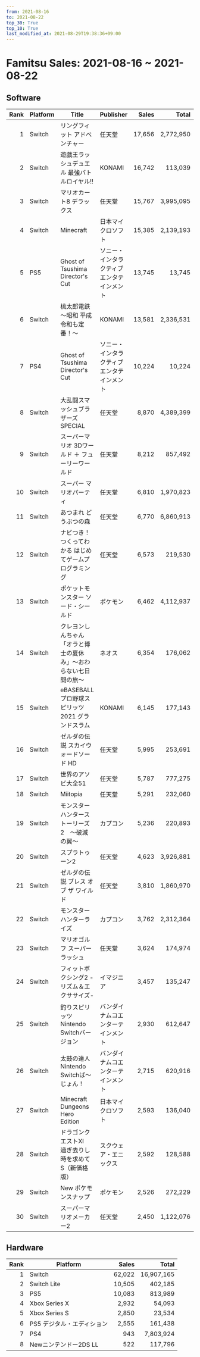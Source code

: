 ```yaml
---
from: 2021-08-16
to: 2021-08-22
top_30: True
top_10: True
last_modified_at: 2021-08-29T19:38:36+09:00
---
```

# Famitsu Sales: 2021-08-16 ~ 2021-08-22
## Software
| Rank | Platform | Title | Publisher | Sales | Total | Rate | New |
| -: | -- | -- | -- | -: | -: | -: | -- |
| 1 | Switch | リングフィット アドベンチャー | 任天堂 | 17,656 | 2,772,950 | 20% |  |
| 2 | Switch | 遊戯王ラッシュデュエル 最強バトルロイヤル!! | KONAMI | 16,742 | 113,039 | 40% |  |
| 3 | Switch | マリオカート8 デラックス | 任天堂 | 15,767 | 3,995,095 | 20% |  |
| 4 | Switch | Minecraft | 日本マイクロソフト | 15,385 | 2,139,193 | 20% |  |
| 5 | PS5 | Ghost of Tsushima Director's Cut | ソニー・インタラクティブエンタテインメント | 13,745 | 13,745 | 40% | **New** |
| 6 | Switch | 桃太郎電鉄 〜昭和 平成 令和も定番！〜 | KONAMI | 13,581 | 2,336,531 | 20% |  |
| 7 | PS4 | Ghost of Tsushima Director's Cut | ソニー・インタラクティブエンタテインメント | 10,224 | 10,224 | 20% | **New** |
| 8 | Switch | 大乱闘スマッシュブラザーズ SPECIAL | 任天堂 | 8,870 | 4,389,399 | 20% |  |
| 9 | Switch | スーパーマリオ 3Dワールド ＋ フューリーワールド | 任天堂 | 8,212 | 857,492 | 20% |  |
| 10 | Switch | スーパー マリオパーティ | 任天堂 | 6,810 | 1,970,823 | 20% |  |
| 11 | Switch | あつまれ どうぶつの森 | 任天堂 | 6,770 | 6,860,913 | 20% |  |
| 12 | Switch | ナビつき！ つくってわかる はじめてゲームプログラミング | 任天堂 | 6,573 | 219,530 | 20% |  |
| 13 | Switch | ポケットモンスター ソード・シールド | ポケモン | 6,462 | 4,112,937 | 20% |  |
| 14 | Switch | クレヨンしんちゃん「オラと博士の夏休み」〜おわらない七日間の旅〜 | ネオス | 6,354 | 176,062 | 20% |  |
| 15 | Switch | eBASEBALL プロ野球スピリッツ2021 グランドスラム | KONAMI | 6,145 | 177,143 | 40% |  |
| 16 | Switch | ゼルダの伝説 スカイウォードソード HD | 任天堂 | 5,995 | 253,691 | 20% |  |
| 17 | Switch | 世界のアソビ大全51 | 任天堂 | 5,787 | 777,275 | 20% |  |
| 18 | Switch | Miitopia | 任天堂 | 5,291 | 232,060 | 20% |  |
| 19 | Switch | モンスターハンターストーリーズ2　〜破滅の翼〜 | カプコン | 5,236 | 220,893 | 20% |  |
| 20 | Switch | スプラトゥーン2 | 任天堂 | 4,623 | 3,926,881 | 20% |  |
| 21 | Switch | ゼルダの伝説 ブレス オブ ザ ワイルド | 任天堂 | 3,810 | 1,860,970 | 20% |  |
| 22 | Switch | モンスターハンターライズ | カプコン | 3,762 | 2,312,364 | 20% |  |
| 23 | Switch | マリオゴルフ スーパーラッシュ | 任天堂 | 3,624 | 174,974 | 20% |  |
| 24 | Switch | フィットボクシング2 -リズム＆エクササイズ- | イマジニア | 3,457 | 135,247 | 20% |  |
| 25 | Switch | 釣りスピリッツ Nintendo Switchバージョン | バンダイナムコエンターテインメント | 2,930 | 612,647 | 20% |  |
| 26 | Switch | 太鼓の達人 Nintendo Switchば〜じょん！ | バンダイナムコエンターテインメント | 2,715 | 620,916 | 20% |  |
| 27 | Switch | Minecraft Dungeons Hero Edition | 日本マイクロソフト | 2,593 | 136,040 | 20% |  |
| 28 | Switch | ドラゴンクエストXI　過ぎ去りし時を求めて S（新価格版） | スクウェア・エニックス | 2,592 | 128,588 | 20% |  |
| 29 | Switch | New ポケモンスナップ | ポケモン | 2,526 | 272,229 | 40% |  |
| 30 | Switch | スーパーマリオメーカー2 | 任天堂 | 2,450 | 1,122,076 | 20% |  |

## Hardware
| Rank | Platform | Sales | Total |
| -: | -- | -: | -: |
| 1 | Switch | 62,022 | 16,907,165 |
| 2 | Switch Lite | 10,505 | 402,185 |
| 3 | PS5 | 10,083 | 813,989 |
| 4 | Xbox Series X | 2,932 | 54,093 |
| 5 | Xbox Series S | 2,850 | 23,534 |
| 6 | PS5 デジタル・エディション | 2,555 | 161,438 |
| 7 | PS4 | 943 | 7,803,924 |
| 8 | Newニンテンドー2DS LL | 522 | 117,796 |